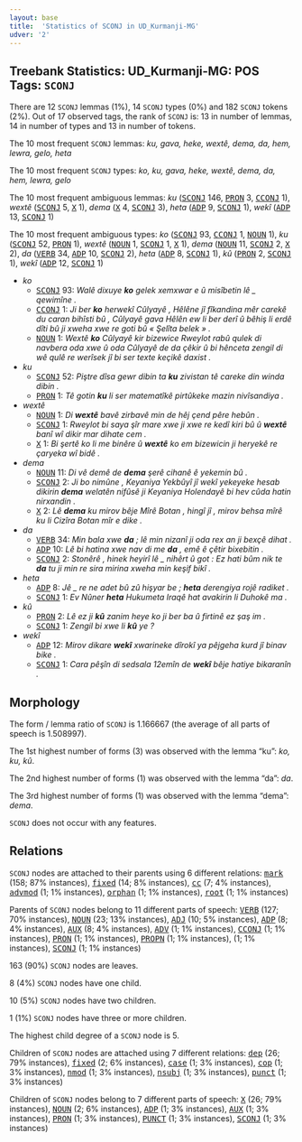```yaml
---
layout: base
title:  'Statistics of SCONJ in UD_Kurmanji-MG'
udver: '2'
---
```


## Treebank Statistics: UD_Kurmanji-MG: POS Tags: `SCONJ`

There are 12 `SCONJ` lemmas (1%), 14 `SCONJ` types (0%) and 182 `SCONJ` tokens (2%).
Out of 17 observed tags, the rank of `SCONJ` is: 13 in number of lemmas, 14 in number of types and 13 in number of tokens.

The 10 most frequent `SCONJ` lemmas: <em>ku, gava, heke, wextê, dema, da, hem, lewra, gelo, heta</em>

The 10 most frequent `SCONJ` types:  <em>ko, ku, gava, heke, wextê, dema, da, hem, lewra, gelo</em>

The 10 most frequent ambiguous lemmas: <em>ku</em> (<tt><a href="kmr_mg-pos-SCONJ.html">SCONJ</a></tt> 146, <tt><a href="kmr_mg-pos-PRON.html">PRON</a></tt> 3, <tt><a href="kmr_mg-pos-CCONJ.html">CCONJ</a></tt> 1), <em>wextê</em> (<tt><a href="kmr_mg-pos-SCONJ.html">SCONJ</a></tt> 5, <tt><a href="kmr_mg-pos-X.html">X</a></tt> 1), <em>dema</em> (<tt><a href="kmr_mg-pos-X.html">X</a></tt> 4, <tt><a href="kmr_mg-pos-SCONJ.html">SCONJ</a></tt> 3), <em>heta</em> (<tt><a href="kmr_mg-pos-ADP.html">ADP</a></tt> 9, <tt><a href="kmr_mg-pos-SCONJ.html">SCONJ</a></tt> 1), <em>wekî</em> (<tt><a href="kmr_mg-pos-ADP.html">ADP</a></tt> 13, <tt><a href="kmr_mg-pos-SCONJ.html">SCONJ</a></tt> 1)

The 10 most frequent ambiguous types:  <em>ko</em> (<tt><a href="kmr_mg-pos-SCONJ.html">SCONJ</a></tt> 93, <tt><a href="kmr_mg-pos-CCONJ.html">CCONJ</a></tt> 1, <tt><a href="kmr_mg-pos-NOUN.html">NOUN</a></tt> 1), <em>ku</em> (<tt><a href="kmr_mg-pos-SCONJ.html">SCONJ</a></tt> 52, <tt><a href="kmr_mg-pos-PRON.html">PRON</a></tt> 1), <em>wextê</em> (<tt><a href="kmr_mg-pos-NOUN.html">NOUN</a></tt> 1, <tt><a href="kmr_mg-pos-SCONJ.html">SCONJ</a></tt> 1, <tt><a href="kmr_mg-pos-X.html">X</a></tt> 1), <em>dema</em> (<tt><a href="kmr_mg-pos-NOUN.html">NOUN</a></tt> 11, <tt><a href="kmr_mg-pos-SCONJ.html">SCONJ</a></tt> 2, <tt><a href="kmr_mg-pos-X.html">X</a></tt> 2), <em>da</em> (<tt><a href="kmr_mg-pos-VERB.html">VERB</a></tt> 34, <tt><a href="kmr_mg-pos-ADP.html">ADP</a></tt> 10, <tt><a href="kmr_mg-pos-SCONJ.html">SCONJ</a></tt> 2), <em>heta</em> (<tt><a href="kmr_mg-pos-ADP.html">ADP</a></tt> 8, <tt><a href="kmr_mg-pos-SCONJ.html">SCONJ</a></tt> 1), <em>kû</em> (<tt><a href="kmr_mg-pos-PRON.html">PRON</a></tt> 2, <tt><a href="kmr_mg-pos-SCONJ.html">SCONJ</a></tt> 1), <em>wekî</em> (<tt><a href="kmr_mg-pos-ADP.html">ADP</a></tt> 12, <tt><a href="kmr_mg-pos-SCONJ.html">SCONJ</a></tt> 1)


* <em>ko</em>
  * <tt><a href="kmr_mg-pos-SCONJ.html">SCONJ</a></tt> 93: <em>Walê dixuye <b>ko</b> gelek xemxwar e û misîbetin lê _ qewimîne .</em>
  * <tt><a href="kmr_mg-pos-CCONJ.html">CCONJ</a></tt> 1: <em>Ji ber <b>ko</b> herwekî Cûlyayê , Hêlêne jî fîkandina mêr carekê du caran bihîsti bû , Cûlyayê gava Hêlên ew li ber derî û bêhiş li erdê dîti bû ji xweha xwe re goti bû « Şelîta belek » .</em>
  * <tt><a href="kmr_mg-pos-NOUN.html">NOUN</a></tt> 1: <em>Wextê <b>ko</b> Cûlyayê kir bizewice Rweylot rabû qulek di navbera oda xwe û oda Cûlyayê de da çêkir û bi hênceta zengil di wê qulê re werîsek jî bi ser texte keçikê daxist .</em>
* <em>ku</em>
  * <tt><a href="kmr_mg-pos-SCONJ.html">SCONJ</a></tt> 52: <em>Piştre dîsa gewr dibin ta <b>ku</b> zivistan tê careke din winda dibin .</em>
  * <tt><a href="kmr_mg-pos-PRON.html">PRON</a></tt> 1: <em>Tê gotin <b>ku</b> li ser matematîkê pirtûkeke mazin nivîsandiya .</em>
* <em>wextê</em>
  * <tt><a href="kmr_mg-pos-NOUN.html">NOUN</a></tt> 1: <em>Di <b>wextê</b> bavê zirbavê min de hêj çend pêre hebûn .</em>
  * <tt><a href="kmr_mg-pos-SCONJ.html">SCONJ</a></tt> 1: <em>Rweylot bi saya şîr mare xwe ji xwe re kedî kiri bû û <b>wextê</b> banî wî dikir mar dihate cem .</em>
  * <tt><a href="kmr_mg-pos-X.html">X</a></tt> 1: <em>Bi şertê ko li me binêre û <b>wextê</b> ko em bizewicin ji heryekê re çaryeka wî bidê .</em>
* <em>dema</em>
  * <tt><a href="kmr_mg-pos-NOUN.html">NOUN</a></tt> 11: <em>Di vê demê de <b>dema</b> şerê cihanê ê yekemin bû .</em>
  * <tt><a href="kmr_mg-pos-SCONJ.html">SCONJ</a></tt> 2: <em>Ji bo nimûne , Keyaniya Yekbûyî jî wekî yekeyeke hesab dikirin <b>dema</b> welatên nifûsê ji Keyaniya Holendayê bi hev cûda hatin nirxandin .</em>
  * <tt><a href="kmr_mg-pos-X.html">X</a></tt> 2: <em>Lê <b>dema</b> ku mirov bêje Mîrê Botan , hingî jî , mirov behsa mîrê ku li Cizîra Botan mîr e dike .</em>
* <em>da</em>
  * <tt><a href="kmr_mg-pos-VERB.html">VERB</a></tt> 34: <em>Min bala xwe <b>da</b> ; lê min nizanî ji oda rex an ji bexçê dihat .</em>
  * <tt><a href="kmr_mg-pos-ADP.html">ADP</a></tt> 10: <em>Lê bi hatina xwe nav di me <b>da</b> , emê ê çêtir bixebitin .</em>
  * <tt><a href="kmr_mg-pos-SCONJ.html">SCONJ</a></tt> 2: <em>Stonêrê , hinek heyirî lê _ nihêrt û got : Ez hati bûm nik te <b>da</b> tu ji min re sira mirina xweha min keşif bikî .</em>
* <em>heta</em>
  * <tt><a href="kmr_mg-pos-ADP.html">ADP</a></tt> 8: <em>Jê _ re ne adet bû zû hişyar be ; <b>heta</b> derengiya rojê radiket .</em>
  * <tt><a href="kmr_mg-pos-SCONJ.html">SCONJ</a></tt> 1: <em>Ev Nûner <b>heta</b> Hukumeta Iraqê hat avakirin li Duhokê ma .</em>
* <em>kû</em>
  * <tt><a href="kmr_mg-pos-PRON.html">PRON</a></tt> 2: <em>Lê ez ji <b>kû</b> zanim heye ko ji ber ba û firtinê ez şaş im .</em>
  * <tt><a href="kmr_mg-pos-SCONJ.html">SCONJ</a></tt> 1: <em>Zengil bi xwe li <b>kû</b> ye ?</em>
* <em>wekî</em>
  * <tt><a href="kmr_mg-pos-ADP.html">ADP</a></tt> 12: <em>Mirov dikare <b>wekî</b> xwarineke dîrokî ya pêjgeha kurd jî binav bike .</em>
  * <tt><a href="kmr_mg-pos-SCONJ.html">SCONJ</a></tt> 1: <em>Cara pêşîn di sedsala 12emîn de <b>wekî</b> bêje hatiye bikaranîn .</em>

## Morphology

The form / lemma ratio of `SCONJ` is 1.166667 (the average of all parts of speech is 1.508997).

The 1st highest number of forms (3) was observed with the lemma “ku”: <em>ko, ku, kû</em>.

The 2nd highest number of forms (1) was observed with the lemma “da”: <em>da</em>.

The 3rd highest number of forms (1) was observed with the lemma “dema”: <em>dema</em>.

`SCONJ` does not occur with any features.


## Relations

`SCONJ` nodes are attached to their parents using 6 different relations: <tt><a href="kmr_mg-dep-mark.html">mark</a></tt> (158; 87% instances), <tt><a href="kmr_mg-dep-fixed.html">fixed</a></tt> (14; 8% instances), <tt><a href="kmr_mg-dep-cc.html">cc</a></tt> (7; 4% instances), <tt><a href="kmr_mg-dep-advmod.html">advmod</a></tt> (1; 1% instances), <tt><a href="kmr_mg-dep-orphan.html">orphan</a></tt> (1; 1% instances), <tt><a href="kmr_mg-dep-root.html">root</a></tt> (1; 1% instances)

Parents of `SCONJ` nodes belong to 11 different parts of speech: <tt><a href="kmr_mg-pos-VERB.html">VERB</a></tt> (127; 70% instances), <tt><a href="kmr_mg-pos-NOUN.html">NOUN</a></tt> (23; 13% instances), <tt><a href="kmr_mg-pos-ADJ.html">ADJ</a></tt> (10; 5% instances), <tt><a href="kmr_mg-pos-ADP.html">ADP</a></tt> (8; 4% instances), <tt><a href="kmr_mg-pos-AUX.html">AUX</a></tt> (8; 4% instances), <tt><a href="kmr_mg-pos-ADV.html">ADV</a></tt> (1; 1% instances), <tt><a href="kmr_mg-pos-CCONJ.html">CCONJ</a></tt> (1; 1% instances), <tt><a href="kmr_mg-pos-PRON.html">PRON</a></tt> (1; 1% instances), <tt><a href="kmr_mg-pos-PROPN.html">PROPN</a></tt> (1; 1% instances),  (1; 1% instances), <tt><a href="kmr_mg-pos-SCONJ.html">SCONJ</a></tt> (1; 1% instances)

163 (90%) `SCONJ` nodes are leaves.

8 (4%) `SCONJ` nodes have one child.

10 (5%) `SCONJ` nodes have two children.

1 (1%) `SCONJ` nodes have three or more children.

The highest child degree of a `SCONJ` node is 5.

Children of `SCONJ` nodes are attached using 7 different relations: <tt><a href="kmr_mg-dep-dep.html">dep</a></tt> (26; 79% instances), <tt><a href="kmr_mg-dep-fixed.html">fixed</a></tt> (2; 6% instances), <tt><a href="kmr_mg-dep-case.html">case</a></tt> (1; 3% instances), <tt><a href="kmr_mg-dep-cop.html">cop</a></tt> (1; 3% instances), <tt><a href="kmr_mg-dep-nmod.html">nmod</a></tt> (1; 3% instances), <tt><a href="kmr_mg-dep-nsubj.html">nsubj</a></tt> (1; 3% instances), <tt><a href="kmr_mg-dep-punct.html">punct</a></tt> (1; 3% instances)

Children of `SCONJ` nodes belong to 7 different parts of speech: <tt><a href="kmr_mg-pos-X.html">X</a></tt> (26; 79% instances), <tt><a href="kmr_mg-pos-NOUN.html">NOUN</a></tt> (2; 6% instances), <tt><a href="kmr_mg-pos-ADP.html">ADP</a></tt> (1; 3% instances), <tt><a href="kmr_mg-pos-AUX.html">AUX</a></tt> (1; 3% instances), <tt><a href="kmr_mg-pos-PRON.html">PRON</a></tt> (1; 3% instances), <tt><a href="kmr_mg-pos-PUNCT.html">PUNCT</a></tt> (1; 3% instances), <tt><a href="kmr_mg-pos-SCONJ.html">SCONJ</a></tt> (1; 3% instances)

